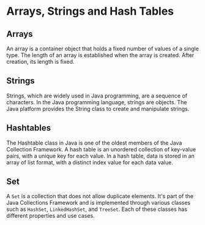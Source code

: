 # Arrays, Strings and Hash Tables

## Arrays

An array is a container object that holds a fixed number of values of a single type. The length of an array is established when the array is created. After creation, its length is fixed.

## Strings

Strings, which are widely used in Java programming, are a sequence of characters. In the Java programming language, strings are objects. The Java platform provides the String class to create and manipulate strings.

## Hashtables

The Hashtable class in Java is one of the oldest members of the Java Collection Framework. A hash table is an unordered collection of key-value pairs, with a unique key for each value. In a hash table, data is stored in an array of list format, with a distinct index value for each data value.

## Set

A `Set` is a collection that does not allow duplicate elements. It's part of the Java Collections Framework and is implemented through various classes such as `HashSet`, `LinkedHashSet`, and `TreeSet`. Each of these classes has different properties and use cases.
